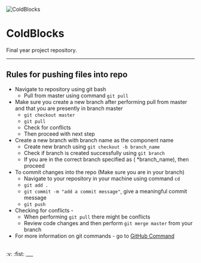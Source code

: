 ![ColdBlocks](/logo/logo.png)

# ColdBlocks
Final year project repository. <br />
___

## Rules for pushing files into repo 
* Navigate to repository using git bash 
    * Pull from master using command `git pull`
* Make sure you create a new branch after performing pull from master and that you are presently in branch master 
    * `git checkout master`
    * `git pull`
    * Check for conflicts
    * Then proceed with next step
* Create a new branch with branch name as the component name
    * Create new branch using `git checkout -b branch_name`
    * Check if branch is created successfully using `git branch`
    * If you are in the correct branch specified as ( *branch_name), then proceed
* To commit changes into the repo (Make sure you are in your branch)
    *  Navigate to your repository in your machine using command `cd`
    * `git add .`
    * `git commit -m "add a commit message"`, give a meaningful commit message
    * `git push`
* Checking for conflicts - 
    * When performing `git pull` there might be conflicts 
    * Review code changes and then perform `git merge master` from your branch
* For more information on git commands - go to [GitHub Command](https://confluence.atlassian.com/bitbucketserver/basic-git-commands-776639767.html)

<br />
:v: :fist:
___






